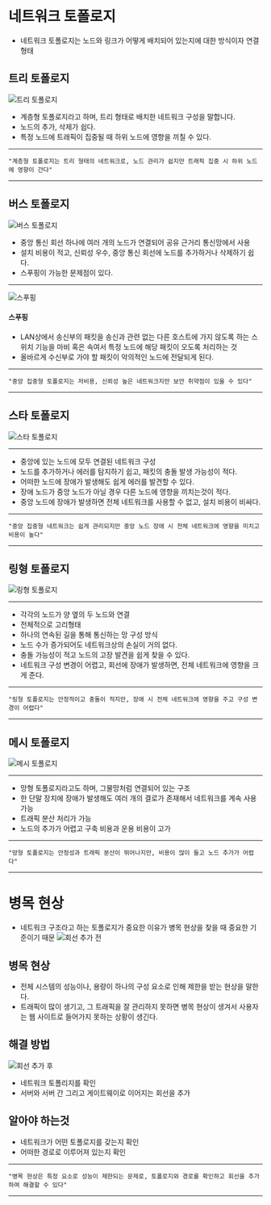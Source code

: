네트워크 토폴로지
===============================================================
* 네트워크 토폴로지는 노드와 링크가 어떻게 배치되어 있는지에 대한 방식이자 연결 형태

트리 토폴로지
---------------------------------------------------------------
![트리 토폴로지](https://velog.velcdn.com/images/rlaghdtlr012/post/8c366020-0f98-46d3-820b-3ee0bfcc5c96/image.png)
* 계층형 토폴로지라고 하며, 트리 형태로 배치한 네트워크 구성을 말합니다.
* 노드의 추가, 삭제가 쉽다.
* 특정 노드에 트래픽이 집중될 때 하위 노드에 영향을 끼칠 수 있다.
- - -
    "계층형 토폴로지는 트리 형태의 네트워크로, 노드 관리가 쉽지만 트래픽 집중 시 하위 노드에 영향이 간다"
- - -

버스 토폴로지
---------------------------------------------------------------
![버스 토폴로지](https://thebook.io/img/080326/071_1.jpg)
* 중앙 통신 회선 하나에 여러 개의 노드가 연결되어 공유 근거리 통신망에서 사용
* 설치 비용이 적고, 신뢰성 우수, 중앙 통신 회선에 노드를 추가하거나 삭제하기 쉽다.
* 스푸핑이 가능한 문제점이 있다.


- - -
![스푸핑](https://thebook.io/img/080326/071_2.jpg)

#### __스푸핑__
* LAN상에서 송신부의 패킷을 송신과 관련 없는 다른 호스트에 가지 않도록 하는 스위치 기능을 마비 혹은 속여서 특정 노드에 해당 패킷이 오도록 처리하는 것
* 올바르게 수신부로 가야 할 패킷이 악의적인 노드에 전달되게 된다.
- - -
    "중앙 집중형 토폴로지는 저비용, 신뢰성 높은 네트워크지만 보안 취약점이 있을 수 있다"
- - -

스타 토폴로지
---------------------------------------------------------------
![스타 토폴로지](https://thebook.io/img/080326/072_1.jpg)
- - -
* 중앙에 있는 노드에 모두 연결된 네트워크 구성
* 노드를 추가하거나 에러를 탐지하기 쉽고, 패킷의 충돌 발생 가능성이 적다.
* 어떠한 노드에 장애가 발생해도 쉽게 에러를 발견할 수 있다.
* 장애 노드가 중앙 노드가 아닐 경우 다른 노드에 영향을 끼치는것이 적다.
* 중앙 노드에 장애가 발생하면 전체 네트워크를 사용할 수 없고, 설치 비용이 비싸다.
- - -
    "중앙 집중형 네트워크는 쉽게 관리되지만 중앙 노드 장애 시 전체 네트워크에 영향을 미치고 비용이 높다"
- - -

링형 토폴로지
---------------------------------------------------------------
![링형 토폴로지](https://thebook.io/img/080326/072_2.jpg)
- - -
* 각각의 노드가 양 옆의 두 노드와 연결
* 전체적으로 고리형태
* 하나의 연속된 길을 통해 통신하는 망 구성 방식
* 노드 수가 증가되어도 네트워크상의 손실이 거의 없다.
* 충돌 가능성이 적고 노드의 고장 발견을 쉽게 찾을 수 있다.
* 네트워크 구성 변경이 어렵고, 회선에 장애가 발생하면, 전체 네트워크에 영향을 크게 준다.
- - -
    "링형 토폴로지는 안정적이고 충돌이 적지만, 장애 시 전체 네트워크에 영향을 주고 구성 변경이 어렵다"
- - -
메시 토폴로지
---------------------------------------------------------------
![메시 토폴로지](https://thebook.io/img/080326/073.jpg)
- - -
* 망형 토폴로지라고도 하며, 그물망처럼 연결되어 있는 구조
* 한 단말 장치에 장애가 발생해도 여러 개의 결로가 존재해서 네트워크를 계속 사용 가능
* 트래픽 분산 처리가 가능
* 노드의 추가가 어렵고 구축 비용과 운용 비용이 고가
- - -
    "망형 토폴로지는 안정성과 트래픽 분산이 뛰어나지만, 비용이 많이 들고 노드 추가가 어렵다"
- - -

병목 현상
================================================================
* 네트워크 구조라고 하는 토폴로지가 중요한 이유가 병목 현상을 찾을 때 중요한 기준이기 때문
![회선 추가 전](https://thebook.io/img/080326/074_1.jpg)

병목 현상
---------------------------------------------------------------
* 전체 시스템의 성능이나, 용량이 하나의 구성 요소로 인해 제한을 받는 현상을 말한다.
* 트래픽이 많이 생기고, 그 트래픽을 잘 관리하지 못하면 병목 현상이 생겨서 사용자는 웹 사이트로 들어가지 못하는 상황이 생긴다.
	
해결 방법
---------------------------------------------------------------
![회선 추가 후](https://thebook.io/img/080326/074_2.jpg)
* 네트워크 토폴리지를 확인
* 서버와 서버 간 그리고 게이트웨이로 이어지는 회선을 추가
		
알아야 하는것
---------------------------------------------------------------
* 네트워크가 어떤 토폴로지를 갖는지 확인
* 어떠한 경로로 이루어져 있는지 확인
- - -
    "병목 현상은 특정 요소로 성능이 제한되는 문제로, 토폴로지와 경로를 확인하고 회선을 추가하여 해결할 수 있다"
- - -